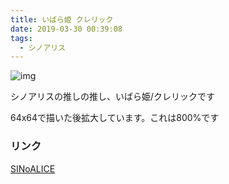 ```yaml
---
title: いばら姫 クレリック
date: 2019-03-30 00:39:08
tags:
  - シノアリス
---
```

![img](/image-blog/images/ibarax800.png)

シノアリスの推しの推し、いばら姫/クレリックです  

64x64で描いた後拡大しています。これは800%です

### リンク
[SINoALICE](http://sinoalice.jp)
